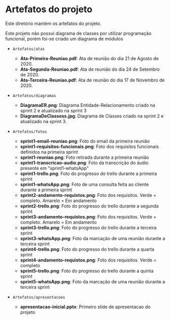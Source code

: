 # Artefatos do projeto

Este diretório mantém os artefatos do projeto.

Este projeto não possui diagrama de classes por utilizar programação funcional, porém foi-se criado um diagrama de módulos

- `Artefatos/atas`

  - **Ata-Primeira-Reuniao.pdf**: Ata de reunião do dia 21 de Agosto de 2020.
  - **Ata-Segunda-Reuniao.pdf**: Ata de reunião do dia 24 de Setembro de 2020.
  - **Ata-Terceira-Reuniao.pdf**: Ata de reunião do dia 17 de Novembro de 2020.

- `Artefatos/diagramas`

  - **DiagramaER.png**: Diagrama Entidade-Relacionamento criado na sprint 2 e atualizado na sprint 3
  - **DiagramaDeClassess.jpg**: Diagrama de Classes criado na sprint 2 e atualizado na sprint 3.

- `Artefatos/fotos`
  - **sprint1-email-reuniao.png**: Foto do email da primeira reunião
  - **sprint1-requisitos-funcionais.png**: Foto dos requisitos funcionais definidos na primeira sprint
  - **sprint1-reuniao.png**: Foto retirada durante a primeira reunião
  - **sprint1-transcricao-audio.png**: Foto da transcrição do áudio presente em "sprint1-whatsApp"
  - **sprint1-trello.png**: Foto do progresso do trello durante a primeira sprint
  - **sprint1-whatsApp.png**: Foto de uma consulta feita ao cliente durante a primeira sprint
  - **sprint2-andamento-requistos.png**: Foto dos requisitos. Verde = completo. Amarelo = Em andamento
  - **sprint2-trello.png**: Foto do progresso do trello durante a segunda sprint
  - **sprint3-andamento-requistos.png**: Foto dos requisitos. Verde = completo. Amarelo = Em andamento
  - **sprint3-trello.png**: Foto do progresso do trello durante a terceira sprint
  - **sprint3-whatsApp.png**: Foto da marcação de uma reunião durante a terceira sprint
  - **sprint4-trello.png**: Foto do progresso do trello durante a quarta sprint
  - **sprint4-andamento-requistos.png**: Foto dos requisitos. Verde = completo
  - **sprint5-trello.png**: Foto do progresso do trello durante a quinta sprint
  - **sprint5-whatsApp.png**: Foto da marcação de uma reunião durante a terceira sprint
- `Artefatos/apresentacoes`
  - **apresentacao-inicial.pptx**: Primeiro slide de apresentacao do projeto
